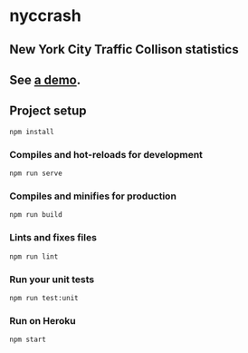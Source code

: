 # nyccrash 
## New York City Traffic Collison statistics

## See [a demo](https://nyccrash-vuejs-austin.herokuapp.com/stats "NYC Collision Stats on Heroku").

## Project setup
```
npm install
```

### Compiles and hot-reloads for development
```
npm run serve
```

### Compiles and minifies for production
```
npm run build
```

### Lints and fixes files
```
npm run lint
```

### Run your unit tests
```
npm run test:unit
```

### Run on Heroku
```
npm start
```